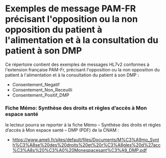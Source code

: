 # Exemples de message PAM-FR précisant l'opposition ou la non opposition du patient à l'alimentation et à la consultation du patient à son DMP

Ce répertoire contient des exemples de messages HL7v2 conformes à l'extension française PAM-Fr, précisant l'opposition ou la non opposition du patient à l'alimentation et à la consultation du patient à son DMP : 
- Consentement_Negatif
- Consentement_Non_Receuilli
- Consentement_Positif_DMP

### Fiche Mémo: Synthèse des droits et règles d’accès à Mon espace santé 

le lecteur pourra se reporter à la  fiche Mémo – Synthèse des droits et règles d’accès à Mon espace santé – DMP (PDF) de la CNAM : 
 - https://www.ameli.fr/sites/default/files/Documents/M%C3%A9mo_Synth%C3%A8se%20des%20droits%20et%20r%C3%A8gles%20d%27acc%C3%A8s%20%C3%A0%20Monespacesant%C3%A9_DMP.pdf

